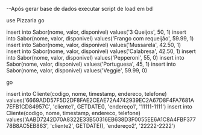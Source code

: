 --Após gerar base de dados executar script de load em bd
 
use Pizzaria
go

insert into Sabor(nome, valor, disponivel) values('3 Queijos', 50, 1)
insert into Sabor(nome, valor, disponivel) values('Frango com requeijão', 59.99, 1)
insert into Sabor(nome, valor, disponivel) values('Mussarela', 42.50, 1)
insert into Sabor(nome, valor, disponivel) values('Calabresa', 42.50, 1)
insert into Sabor(nome, valor, disponivel) values('Pepperoni', 55, 0)
insert into Sabor(nome, valor, disponivel) values('Portuguesa', 45, 1)
insert into Sabor(nome, valor, disponivel) values('Veggie', 59.99, 0)

go

insert into Cliente(codigo, nome, timestamp, endereco, telefone) 
values('6669ADD57F5D2DF8FAE2CEAE72A4742939EC2A67D8F4FA7681A7EFB1CD84957C', 'cliente1', GETDATE(), 'endereço1', '11111-1111')
insert into Cliente(codigo, nome, timestamp, endereco, telefone) 
values('AABD7242D70A8322E33B50316EB638D3F0055EE6A1C8A4FBF37778B8AC5EB863', 'cliente2', GETDATE(), 'endereço2', '22222-2222')
